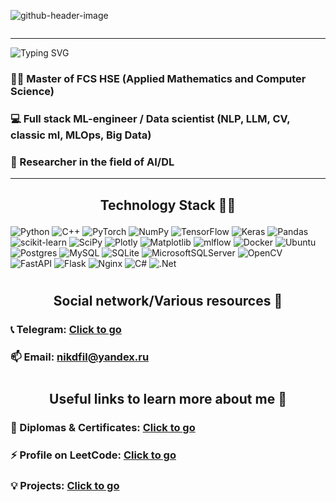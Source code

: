 ![github-header-image](https://github.com/nikfilonenko/nikfilonenko/assets/103507130/d464ffb0-6072-4a87-9d58-162aff3bfca9)

<div id="badges" align="center">
  <img src="https://komarev.com/ghpvc/?username=nikfilonenko&style=for-the-badge&color=blue" alt=""/>
</div>

-----

![Typing SVG](https://readme-typing-svg.herokuapp.com?font=Fira+Code&size=25&pause=1000&color=04EB11&width=435&lines=Briefly+about+me)

### 👨‍🎓 Master of FCS HSE (Applied Mathematics and Computer Science)</p>
### 💻 Full stack ML-engineer / Data scientist (NLP, LLM, CV, classic ml, MLOps, Big Data)</p>
### 🍵 Researcher in the field of AI/DL</p>


-----

##  <p  align="center">Technology Stack  👨‍💻</p>

![Python](https://img.shields.io/badge/python-3670A0?style=for-the-badge&logo=python&logoColor=ffdd54)       ![C++](https://img.shields.io/badge/c++-%2300599C.svg?style=for-the-badge&logo=c%2B%2B&logoColor=white)
       ![PyTorch](https://img.shields.io/badge/PyTorch-%23EE4C2C.svg?style=for-the-badge&logo=PyTorch&logoColor=white)      ![NumPy](https://img.shields.io/badge/numpy-%23013243.svg?style=for-the-badge&logo=numpy&logoColor=white)  ![TensorFlow](https://img.shields.io/badge/TensorFlow-%23FF6F00.svg?style=for-the-badge&logo=TensorFlow&logoColor=white)    ![Keras](https://img.shields.io/badge/Keras-%23D00000.svg?style=for-the-badge&logo=Keras&logoColor=white)  ![Pandas](https://img.shields.io/badge/pandas-%23150458.svg?style=for-the-badge&logo=pandas&logoColor=white)  ![scikit-learn](https://img.shields.io/badge/scikit--learn-%23F7931E.svg?style=for-the-badge&logo=scikit-learn&logoColor=white)  ![SciPy](https://img.shields.io/badge/SciPy-%230C55A5.svg?style=for-the-badge&logo=scipy&logoColor=%white)  ![Plotly](https://img.shields.io/badge/Plotly-%233F4F75.svg?style=for-the-badge&logo=plotly&logoColor=white)  ![Matplotlib](https://img.shields.io/badge/Matplotlib-%23ffffff.svg?style=for-the-badge&logo=Matplotlib&logoColor=black)  ![mlflow](https://img.shields.io/badge/mlflow-%23d9ead3.svg?style=for-the-badge&logo=numpy&logoColor=blue)  ![Docker](https://img.shields.io/badge/docker-%230db7ed.svg?style=for-the-badge&logo=docker&logoColor=white)  ![Ubuntu](https://img.shields.io/badge/Ubuntu-E95420?style=for-the-badge&logo=ubuntu&logoColor=white)  ![Postgres](https://img.shields.io/badge/postgres-%23316192.svg?style=for-the-badge&logo=postgresql&logoColor=white) ![MySQL](https://img.shields.io/badge/mysql-%2300f.svg?style=for-the-badge&logo=mysql&logoColor=white) ![SQLite](https://img.shields.io/badge/sqlite-%2307405e.svg?style=for-the-badge&logo=sqlite&logoColor=white)  ![MicrosoftSQLServer](https://img.shields.io/badge/Microsoft%20SQL%20Server-CC2927?style=for-the-badge&logo=microsoft%20sql%20server&logoColor=white)  ![OpenCV](https://img.shields.io/badge/opencv-%23white.svg?style=for-the-badge&logo=opencv&logoColor=white)  ![FastAPI](https://img.shields.io/badge/FastAPI-005571?style=for-the-badge&logo=fastapi)  ![Flask](https://img.shields.io/badge/flask-%23000.svg?style=for-the-badge&logo=flask&logoColor=white)                    ![Nginx](https://img.shields.io/badge/nginx-%23009639.svg?style=for-the-badge&logo=nginx&logoColor=white) ![C#](https://img.shields.io/badge/c%23-%23239120.svg?style=for-the-badge&logo=c-sharp&logoColor=white)  ![.Net](https://img.shields.io/badge/.NET-5C2D91?style=for-the-badge&logo=.net&logoColor=white)   
#
##  <p  align="center">Social network/Various resources 🤝</p>
### 📞 Telegram: [Click to go](https://t.me/nikitafilonenko)
### 📫  Email: nikdfil@yandex.ru
#
##  <p  align="center">Useful links to learn more about me 🥇</p>
### 🚀 Diplomas & Certificates: [Click to go](https://github.com/nikfilonenko/certificates_and_diplomas)
### ⚡ Profile on LeetCode: [Click to go](https://leetcode.com/nikfilonenko)
### 💡 Projects: [Click to go](/////)
